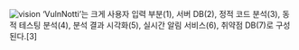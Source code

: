 ![vision](/uploads/9e40266b90abd6f30aed71f1d95ad8c9/vision.png)
‘VulnNotti’는 크게 사용자 입력 부분(1), 서버 DB(2), 정적 코드 분석(3), 동적 테스팅 분석(4), 분석 결과 시각화(5), 실시간 알림 서비스(6), 취약점 DB(7)로 구성된다.[3]